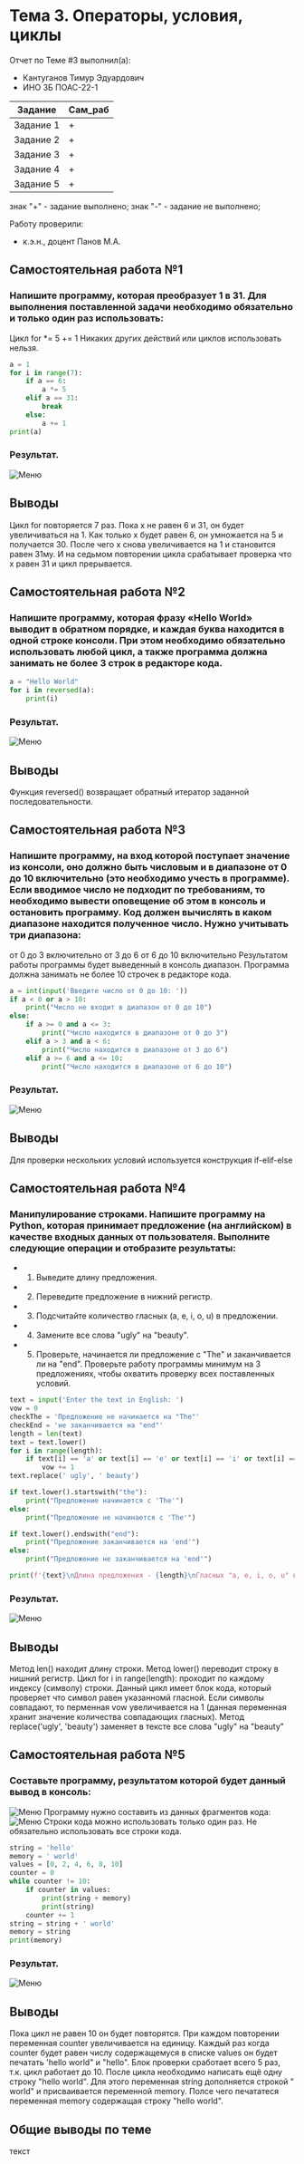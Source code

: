 # Тема 3. Операторы, условия, циклы
Отчет по Теме #3 выполнил(а):
- Кантуганов Тимур Эдуардович
- ИНО ЗБ ПОАС-22-1

| Задание | Сам_раб |
| ------ | ------ |
| Задание 1 | + |
| Задание 2 | + |
| Задание 3 | + |
| Задание 4 | + |
| Задание 5 | + |

знак "+" - задание выполнено; знак "-" - задание не выполнено;

Работу проверили:
- к.э.н., доцент Панов М.А.

## Самостоятельная работа №1
### Напишите программу, которая преобразует 1 в 31. Для выполнения поставленной задачи необходимо обязательно и только один раз использовать:
Цикл for
*= 5
+= 1
Никаких других действий или циклов использовать нельзя.


```python
a = 1
for i in range(7):
    if a == 6:
        a *= 5
    elif a == 31:
        break
    else:
        a += 1
print(a)
```

### Результат.
![Меню](https://github.com/ImPussy/Labs/blob/%D0%A2%D0%B5%D0%BC%D0%B0_3/picturesLab3/1.jpg)

## Выводы
Цикл for повторяется 7 раз. Пока x не равен 6 и 31, он будет увеличиваться на 1. Как только x будет равен 6, он умножается на 5 и получается 30. После чего x снова увеличивается на 1 и становится равен 31му. И на седьмом повторении цикла срабатывает проверка что x равен 31 и цикл прерывается.
  
## Самостоятельная работа №2
### Напишите программу, которая фразу «Hello World» выводит в обратном порядке, и каждая буква находится в одной строке консоли. При этом необходимо обязательно использовать любой цикл, а также программа должна занимать не более 3 строк в редакторе кода.


```python
a = "Hello World"
for i in reversed(a):
    print(i)
```

### Результат.
![Меню](https://github.com/ImPussy/Labs/blob/%D0%A2%D0%B5%D0%BC%D0%B0_3/picturesLab3/2.jpg)

## Выводы
Функция reversed() возвращает обратный итератор заданной последовательности.
  
## Самостоятельная работа №3
### Напишите программу, на вход которой поступает значение из консоли, оно должно быть числовым и в диапазоне от 0 до 10 включительно (это необходимо учесть в программе). Если вводимое число не подходит по требованиям, то необходимо вывести оповещение об этом в консоль и остановить программу. Код должен вычислять в каком диапазоне находится полученное число. Нужно учитывать три диапазона:
от 0 до 3 включительно
от 3 до 6
от 6 до 10 включительно
Результатом работы программы будет выведенный в консоль диапазон. Программа должна занимать не более 10 строчек в редакторе кода.

```python
a = int(input('Введите число от 0 до 10: '))
if a < 0 or a > 10:
    print("Число не входит в диапазон от 0 до 10")
else:
    if a >= 0 and a <= 3:
        print("Число находится в диапазоне от 0 до 3")
    elif a > 3 and a < 6:
        print("Число находится в диапазоне от 3 до 6")
    elif a >= 6 and a <= 10:
        print("Число находится в диапазоне от 6 до 10")
```

### Результат.
![Меню](https://github.com/ImPussy/Labs/blob/%D0%A2%D0%B5%D0%BC%D0%B0_3/picturesLab3/3.jpg)

## Выводы
Для проверки нескольких условий используется конструкция if-elif-else
  
## Самостоятельная работа №4
### Манипулирование строками. Напишите программу на Python, которая принимает предложение (на английском) в качестве входных данных от пользователя. Выполните следующие операции и отобразите результаты:
- 1. Выведите длину предложения.
- 2. Переведите предложение в нижний регистр.
- 3. Подсчитайте количество гласных (а, е, і, о, u) в предложении.
- 4. Замените все слова "ugly" на "beauty".
- 5. Проверьте, начинается ли предложение с "The" и заканчивается ли на "end".
Проверьте работу программы минимум на 3 предложениях, чтобы охватить проверку всех поставленных условий.

```python
text = input('Enter the text in English: ')
vow = 0
checkThe = 'Предложение не начинается на "The"'
checkEnd = 'не заканчивается на "end"'
length = len(text)
text = text.lower()
for i in range(length):
    if text[i] == 'a' or text[i] == 'e' or text[i] == 'i' or text[i] == 'o' or text[i] == 'u':
        vow += 1
text.replace(' ugly', ' beauty')

if text.lower().startswith("the"):
    print("Предложение начинается с 'The'")
else:
    print("Предложение не начинается с 'The'")

if text.lower().endswith("end"):
    print("Предложение заканчивается на 'end'")
else:
    print("Предложение не заканчивается на 'end'")

print(f'{text}\nДлина предложения - {length}\nГласных "a, e, i, o, u" в тексте - {vow}')
```

### Результат.
![Меню](https://github.com/ImPussy/Labs/blob/%D0%A2%D0%B5%D0%BC%D0%B0_3/picturesLab3/4.jpg)

## Выводы
Метод len() находит длину строки.
Метод lower() переводит строку в нишний регистр.
Цикл for i in range(length): проходит по каждому индексу (символу) строки. Данный цикл имеет блок кода, который проверяет что символ равен указанномй гласной. Если символы совпадают, то перменная vow увеличивается на 1 (данная переменная хранит значение количества совпадающих гласных).
Метод replace('ugly', 'beauty') заменяет в тексте все слова "ugly" на "beauty"
  
## Самостоятельная работа №5
### Составьте программу, результатом которой будет данный вывод в консоль:
![Меню](https://github.com/ImPussy/Labs/blob/%D0%A2%D0%B5%D0%BC%D0%B0_3/picturesLab3/5.1.png)
Программу нужно составить из данных фрагментов кода:
![Меню](https://github.com/ImPussy/Labs/blob/%D0%A2%D0%B5%D0%BC%D0%B0_3/picturesLab3/5.2.png)
Строки кода можно использовать только один раз. Не обязательно использовать все строки кода.

```python
string = 'hello'
memory = ' world'
values = [0, 2, 4, 6, 8, 10]
counter = 0
while counter != 10:
    if counter in values:
        print(string + memory)
        print(string)
    counter += 1
string = string + ' world'
memory = string
print(memory)
```

### Результат.
![Меню](https://github.com/ImPussy/Labs/blob/%D0%A2%D0%B5%D0%BC%D0%B0_3/picturesLab3/5.jpg)

## Выводы
Пока цикл не равен 10 он будет повторятся. При каждом повторении переменная counter увеличивается на единицу. Каждый раз когда counter будет равен числу содержащемуся в списке values он будет печатать 'hello world" и "hello". Блок проверки сработает всего 5 раз, т.к. цикл работает до 10. После цикла необходимо написать ещё одну строку "hello world". Для этого переменная string дополняется строкой " world" и присваивается переменной memory. Полсе чего печататеся переменная memory содержащая строку "hello world".
  
## Общие выводы по теме
текст
